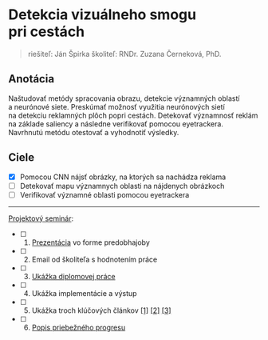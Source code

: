 # Detekcia vizuálneho smogu pri cestách
> riešiteľ: Ján Špirka
> školiteľ: RNDr. Zuzana Černeková, PhD.

## Anotácia

Naštudovať metódy spracovania obrazu, detekcie významných oblastí a neurónové siete. Preskúmať možnosť využitia neurónových sietí na detekciu reklamných plôch popri cestách. Detekovať významnosť reklám na základe saliency a následne verifikovať pomocou eyetrackera. Navrhnutú metódu otestovať a vyhodnotiť výsledky.

## Ciele

- [X] Pomocou CNN nájsť obrázky, na ktorých sa nachádza reklama
- [ ] Detekovať mapu významnych oblasti na nájdenych obrázkoch
- [ ] Verifikovať významné oblasti pomocou eyetrackera  

----------------

[Projektový seminár](https://dai.fmph.uniba.sk/w/Course:Project_Seminar_2/sk):

- [ ] 1. [Prezentácia](https://drive.google.com/file/d/1L1Lh6lciLcwpAFBF6QCTe3kVrVvJBkZM/view?usp=share_link) vo forme predobhajoby
- [ ] 2. Email od školiteľa s hodnotením práce
- [ ] 3. [Ukážka diplomovej práce](latex-praca.pdf)
- [ ] 4. Ukážka implementácie a výstup
- [ ] 5. Ukážka troch klúčových článkov [[1]]() [[2]]() [[3]]()
- [ ] 6. [Popis priebežného progresu](https://docs.google.com/spreadsheets/d/1vhx7OOQGiuilJpMftFvvoslCD8Lug5Xs/edit?usp=sharing&ouid=104460698476274739763&rtpof=true&sd=true)

<!-- Predpokladáme, že študent má pripravenú prezentáciu, odprezentuje ju a každý bod má splnený.
- [ ] Jednoduchá ukážka čiastkového riešenia niektorého z cieľov
- [ ] Detailne naštudovaná problematika, znalosť obmedzení naštudovaných metód
- [ ] Riešiteľ má predstavu ako bude konkrétne riešiť ciele práce, vie aké knižnice použije -->
